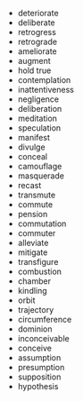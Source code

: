 * deteriorate
* deliberate
* retrogress
* retrograde
* ameliorate
* augment
* hold true
* contemplation
* inattentiveness
* negligence
* deliberation
* meditation
* speculation
* manifest
* divulge
* conceal
* camouflage
* masquerade
* recast
* transmute
* commute
* pension
* commutation
* commuter
* alleviate
* mitigate
* transfigure
* combustion
* chamber
* kindling
* orbit
* trajectory
* circumference
* dominion
* inconceivable
* conceive
* assumption
* presumption
* supposition
* hypothesis
